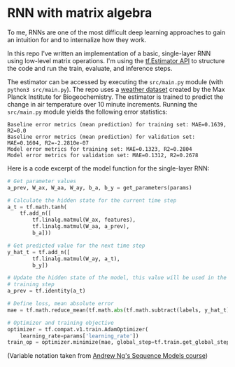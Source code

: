 
# RNN with matrix algebra

To me, RNNs are one of the most difficult deep learning approaches to gain an intuition for and to internalize how they work. 

In this repo I've written an implementation of a basic, single-layer RNN using low-level matrix operations. I'm using the [tf.Estimator API](https://www.tensorflow.org/guide/estimator) to structure the code and run the train, evaluate, and inference steps.

The estimator can be accessed by executing the `src/main.py` module (with `python3 src/main.py`). The repo uses a [weather dataset](https://www.bgc-jena.mpg.de/wetter/) created by the Max Planck Institute for Biogeochemistry. The estimator is trained to predict the change in air temperature over 10 minute increments. Running the `src/main.py` module yields the following error statistics:

```
Baseline error metrics (mean prediction) for training set: MAE=0.1639, R2=0.0
Baseline error metrics (mean prediction) for validation set: MAE=0.1604, R2=-2.2810e-07
Model error metrics for training set: MAE=0.1323, R2=0.2804
Model error metrics for validation set: MAE=0.1312, R2=0.2678
```

Here is a code excerpt of the model function for the single-layer RNN:

```python
# Get parameter values
a_prev, W_ax, W_aa, W_ay, b_a, b_y = get_parameters(params)

# Calculate the hidden state for the current time step
a_t = tf.math.tanh(
    tf.add_n([
        tf.linalg.matmul(W_ax, features),
        tf.linalg.matmul(W_aa, a_prev),
        b_a]))

# Get predicted value for the next time step
y_hat_t = tf.add_n([
        tf.linalg.matmul(W_ay, a_t),
        b_y])

# Update the hidden state of the model, this value will be used in the next
# training step
a_prev = tf.identity(a_t)

# Define loss, mean absolute error
mae = tf.math.reduce_mean(tf.math.abs(tf.math.subtract(labels, y_hat_t)))

# Optimizer and training objective
optimizer = tf.compat.v1.train.AdamOptimizer(
    learning_rate=params['learning_rate'])
train_op = optimizer.minimize(mae, global_step=tf.train.get_global_step())
```

(Variable notation taken from [Andrew Ng's Sequence Models course](https://www.coursera.org/learn/nlp-sequence-models/home/welcome))
